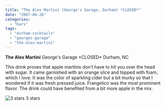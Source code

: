 ```yaml
---
title: "The Alex Martini (George's Garage, Durham) *CLOSED*"
date: "2007-04-26"
categories:
  - "bars"
tags:
  - "durham-cocktails"
  - "georges-garage"
  - "the-alex-martini"
---
```


**The Alex Martini** George's Garage \*CLOSED\* Durham, NC

This drink proves that apple martinis don't have to hit you over the head with sugar. It came garnished with an orange slice and topped with foam, which I love. It was the color of sparkling cider but a bit murky so that I wondered if it was fresh pressed juice. Frangelico was the most prominent flavor. The drink could have benefited from a bit more apple in the mix.




<div class="caption">

![3 stars](http://s3.amazonaws.com/thegourmez-wpmedia/2009/02/rating_avocado1.gif "rating_avocado1") 3 stars</div>

